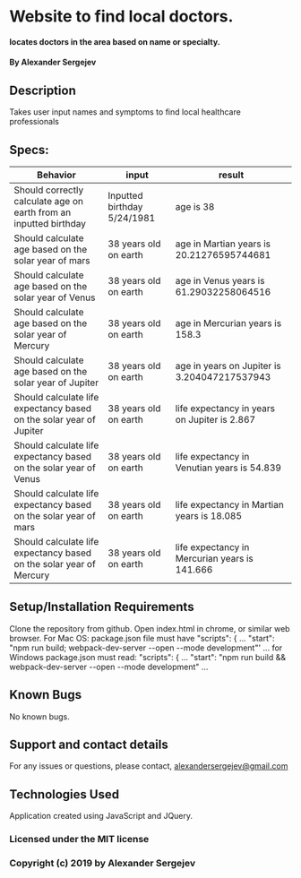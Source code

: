 #  Website to find local doctors.

#### locates doctors in the area based on name or specialty.
#### By Alexander Sergejev

## Description

Takes user input names and symptoms to find local healthcare professionals

## Specs:

|  Behavior                 |  input                  |  result               |
|---------------------------|-------------------------|-----------------------|
|  Should correctly calculate age on earth from an inputted birthday | Inputted birthday 5/24/1981| age is 38               |                         |                       
| Should calculate age based on the solar year of mars | 38 years old on earth| age in Martian years is 20.21276595744681 |
 Should calculate age based on the solar year of Venus | 38 years old on earth| age in Venus years is 61.29032258064516 |
  Should calculate age based on the solar year of Mercury | 38 years old on earth| age in Mercurian years is 158.3 |
   Should calculate age based on the solar year of Jupiter | 38 years old on earth| age in years on Jupiter is 3.204047217537943 |
   Should calculate life expectancy based on the solar year of Jupiter | 38 years old on earth| life expectancy in years on Jupiter is 2.867 |
   Should calculate life expectancy based on the solar year of Venus | 38 years old on earth| life expectancy in Venutian years is 54.839 |
   Should calculate life expectancy based on the solar year of mars | 38 years old on earth| life expectancy in Martian years is 18.085 |
   Should calculate life expectancy based on the solar year of Mercury | 38 years old on earth| life expectancy in Mercurian years is 141.666 ||



## Setup/Installation Requirements
Clone the repository from github. Open index.html in chrome, or similar web browser.
For Mac OS: package.json file must have "scripts": {
  ...
    "start": "npm run build; webpack-dev-server --open --mode development"'
  ...
  for Windows package.json must read:   "scripts": {
      ...
      "start": "npm run build && webpack-dev-server --open --mode development"
      ...
## Known Bugs
No known bugs.
## Support and contact details

For any issues or questions, please contact, alexandersergejev@gmail.com

## Technologies Used

Application created using JavaScript and JQuery.

### Licensed under the MIT license

### Copyright (c) 2019 by Alexander Sergejev

